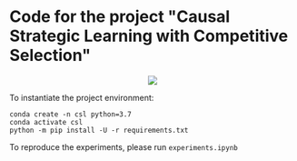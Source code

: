 # Code for the project  "Causal Strategic Learning with Competitive Selection"

<p align="center">
<image src="https://github.com/muandet-lab/causal-strategic-learning-with-selection/blob/master/csl-diagram.pdf"/>
</p>



To instantiate the project environment:
```
conda create -n csl python=3.7
conda activate csl
python -m pip install -U -r requirements.txt
```

To reproduce the experiments, please run `experiments.ipynb`
